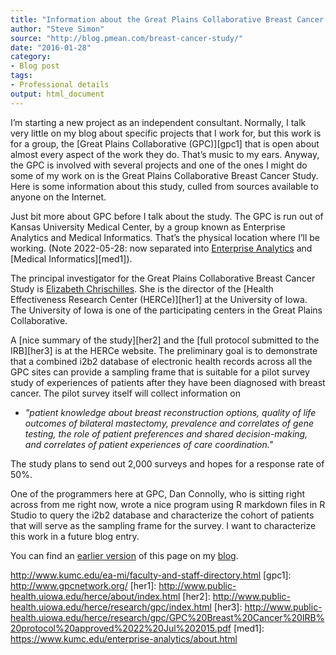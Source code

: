 ```yaml
---
title: "Information about the Great Plains Collaborative Breast Cancer Study"
author: "Steve Simon"
source: "http://blog.pmean.com/breast-cancer-study/"
date: "2016-01-28"
category: 
- Blog post
tags:
- Professional details
output: html_document
---
```


I’m starting a new project as an independent consultant. Normally, I talk very little on my blog about specific projects that I work for, but this work is for a group, the [Great Plains Collaborative (GPC)][gpc1] that is open about almost every aspect of the work they do. That’s music to my ears. Anyway, the GPC is involved with several projects and one of the ones I might do some of my work on is the Great Plains Collaborative Breast Cancer Study. Here is some information about this study, culled from sources available to anyone on the Internet.

<!---More--->

Just bit more about GPC before I talk about the study. The GPC is run out of Kansas University Medical Center, by a group known as Enterprise Analytics and Medical Informatics. That’s the physical location where I’ll be working.  (Note 2022-05-28: now separated into [Enterprise Analytics][ent1] and [Medical Informatics][med1]). 

The principal investigator for the Great Plains Collaborative Breast Cancer Study is [Elizabeth Chrischilles][chr1]. She is the director of the [Health Effectiveness Research Center (HERCe)][her1] at the University of Iowa. The University of Iowa is one of the participating centers in the Great Plains Collaborative.

A [nice summary of the study][her2] and the [full protocol submitted to the IRB][her3] is at the HERCe website. The preliminary goal is to demonstrate that a combined i2b2 database of electronic health records across all the GPC sites can provide a sampling frame that is suitable for a pilot survey study of experiences of patients after they have been diagnosed with breast cancer. The pilot survey itself will collect information on

+ *"patient knowledge about breast reconstruction options, quality of life outcomes of bilateral mastectomy, prevalence and correlates of gene testing, the role of patient preferences and shared decision-making, and correlates of patient experiences of care coordination."*

The study plans to send out 2,000 surveys and hopes for a response rate of 50%.

One of the programmers here at GPC, Dan Connolly, who is sitting right across from me right now, wrote a nice program using R markdown files in R Studio to query the i2b2 database and characterize the cohort of patients that will serve as the sampling frame for the survey. I want to characterize this work in a future blog entry.

You can find an [earlier version][sim1] of this page on my [blog][sim2].

[sim1]: http://blog.pmean.com/breast-cancer-study/
[sim2]: http://blog.pmean.com

[chr1]: http://www.public-health.uiowa.edu/people/elizabeth-chrischilles/
[ent1]: https://www.kumc.edu/enterprise-analytics/about.html
http://www.kumc.edu/ea-mi/faculty-and-staff-directory.html
[gpc1]: http://www.gpcnetwork.org/
[her1]: http://www.public-health.uiowa.edu/herce/about/index.html
[her2]: http://www.public-health.uiowa.edu/herce/research/gpc/index.html
[her3]: http://www.public-health.uiowa.edu/herce/research/gpc/GPC%20Breast%20Cancer%20IRB%20protocol%20approved%2022%20Jul%202015.pdf
[med1]: https://www.kumc.edu/enterprise-analytics/about.html